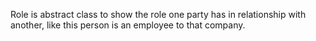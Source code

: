 Role is abstract class to show the role one party has in relationship with another, like this person is an employee to that company.

